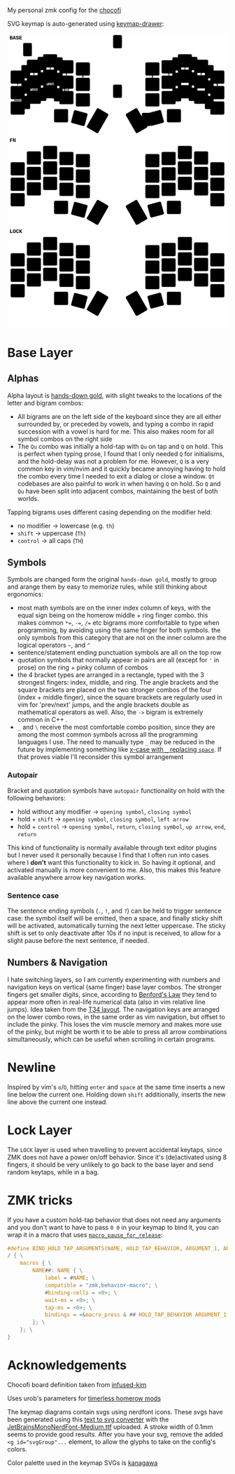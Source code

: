 My personal zmk config for the [chocofi](https://github.com/pashutk/chocofi)

SVG keymap is auto-generated using [keymap-drawer](https://github.com/caksoylar/keymap-drawer):

![keymap](./chocofi.svg)

# Base Layer
## Alphas
Alpha layout is [hands-down gold](https://sites.google.com/alanreiser.com/handsdown/home/hands-down-neu#h.8i2msuo3butx), with slight tweaks to the locations of the letter and bigram combos:
 - All bigrams are on the left side of the keyboard since they are all either surrounded by, or preceded by vowels, and typing a combo in rapid succession with a vowel is hard for me.
 This also makes room for all symbol combos on the right side
 - The `Qu` combo was initially a hold-tap with `Qu` on tap and `Q` on hold. This is perfect when typing prose, I found that I only needed `Q` for initialisms, and the hold-delay was not a problem for me.
 However, `Q` is a very common key in vim/nvim and it quickly became annoying having to hold the combo every time I needed to exit a dialog or close a window.
 `Qt` codebases are also painful to work in when having `Q` on hold.
 So `Q` and `Qu` have been split into adjacent combos, maintaining the best of both worlds.

Tapping bigrams uses different casing depending on the modifier held:
 - no modifier -> lowercase (e.g. `th`)
 - `shift` -> uppercase (`Th`)
 - `control` -> all caps (`TH`)

## Symbols
Symbols are changed form the original `hands-down gold`, mostly to group and arange them by easy to memorize rules, while still thinking about ergonomics:
 - most math symbols are on the inner index column of keys, with the equal sign being on the homerow middle + ring finger combo. this makes common `*=`, `-=`, `/=` etc bigrams more comfortable to type when programming, by avoiding using the same finger for both symbols. the only symbols from this category that are not on the inner column are the logical operators `~`, and `^`
 - sentence/statement ending punctuation symbols are all on the top row
 - quotation symbols that normally appear in pairs are all (except for `'` in prose) on the ring + pinky column of combos
 - the 4 bracket types are arranged in a rectangle, typed with the 3 strongest fingers: index, middle, and ring. The angle brackets and the square brackets are placed on the two stronger combos of the four (index + middle finger), since the square brackets are regularly used in vim for 'prev/next' jumps, and the angle brackets double as mathematical operators as well. Also, the `->` bigram is extremely common in C++
 .
 - `_` and `\` receive the most comfortable combo position, since they are among the most common symbols across all the programming languages I use. The need to manually type `_` may be reduced in the future by implementing something like [x-case with `_` replacing `space`](https://github.com/andrewjrae/kyria-keymap/tree/e3ad77dc4d48b8e6a842c9136c76c1021ab5976b#x-case). If that proves viable I'll reconsider this symbol arrangement

### Autopair
Bracket and quotation symbols have `autopair` functionality on hold with the following behaviors:
 - hold without any modifier -> `opening symbol`, `closing symbol`
 - hold + `shift` -> `opening symbol`, `closing symbol`, `left arrow`
 - hold + `control` -> `opening symbol`, `return`, `closing symbol`, `up arrow`, `end`, `return`

This kind of functionality is normally available through text editor plugins but I never used it personally because I find that I often run into cases where I **don't** want this functionality to kick in.
So having it optional, and activated manually is more convenient to me.
Also, this makes this feature available anywhere arrow key navigation works.

### Sentence case
The sentence ending symbols (`.`, `!`, and `?`) can be held to trigger sentence case: the symbol itself will be emitted, then a space, and finally sticky shift will be activated, automatically turning the next letter uppercase.
The sticky shift is set to only deactivate after 10s if no input is received, to allow for a slight pause before the next sentence, if needed.

## Numbers & Navigation
I hate switching layers, so I am currently experimenting with numbers and navigation keys on vertical (same finger) base layer combos. The stronger fingers get smaller digits, since, according to [Benford's Law](https://en.m.wikipedia.org/wiki/Benford%27s_law) they tend to appear more often in real-life numerical data (also in vim relative line jumps). Idea taken from the [T34 layout](https://www.jonashietala.se/blog/2021/06/03/the-t-34-keyboard-layout/#where-are-the-digits). The navigation keys are arranged on the lower combo rows, in the same order as vim navigation, but offset to include the pinky. This loses the vim muscle memory and makes more use of the pinky, but might be worth it to be able to press all arrow combinations simultaneously, which can be useful when scrolling in certain programs.

# Newline
Inspired by vim's `o`/`O`, hitting `enter` and `space` at the same time inserts a new line below the current one. Holding down `shift` additionally, inserts the new line above the current one instead.

# Lock Layer
The `LOCK` layer is used when travelling to prevent accidental keytaps, since ZMK does not have a power on/off behavior. Since it's (de)activated using 8 fingers, it should be very unlikely to go back to the base layer and send random keytaps, while in a bag.

# ZMK tricks
If you have a custom hold-tap behavior that does not need any arguments and you don't want to have to pass `0 0` in your keymap to bind it, you can wrap it in a macro that uses [`macro_pause_for_release`](https://zmk.dev/docs/behaviors/macros#processing-continuation-on-release):

```c
#define BIND_HOLD_TAP_ARGUMENTS(NAME, HOLD_TAP_BEHAVIOR, ARGUMENT_1, ARGUMENT_2) \
/ { \
    macros { \
        NAME##: NAME { \
            label = #NAME; \
            compatible = "zmk,behavior-macro"; \
            #binding-cells = <0>; \
            wait-ms = <0>; \
            tap-ms = <0>; \
            bindings = <&macro_press & ## HOLD_TAP_BEHAVIOR ARGUMENT_1 ARGUMENT_2>, <&macro_pause_for_release>, <&macro_release & ## HOLD_TAP_BEHAVIOR ARGUMENT_1 ARGUMENT_2>; \
        }; \
    }; \
}
```

# Acknowledgements

Chocofi board definition taken from [infused-kim](https://github.com/infused-kim/zmk-config)

Uses urob's parameters for [timerless homerow mods](https://github.com/urob/zmk-config#timeless-homerow-mods)

The keymap diagrams contain svgs using nerdfont icons. These svgs have been generated using this [text to svg converter](https://danmarshall.github.io/google-font-to-svg-path/) with the [JetBrainsMonoNerdFont-Medium.ttf](https://github.com/ryanoasis/nerd-fonts/releases/download/v3.0.2/JetBrainsMono.zip) uploaded. A stroke width of 0.1mm seems to provide good results. After you have your svg, remove the added `<g id="svgGroup"...` element, to allow the glyphs to take on the config's colors.

Color palette used in the keymap SVGs is [kanagawa](https://github.com/rebelot/kanagawa.nvim/)

